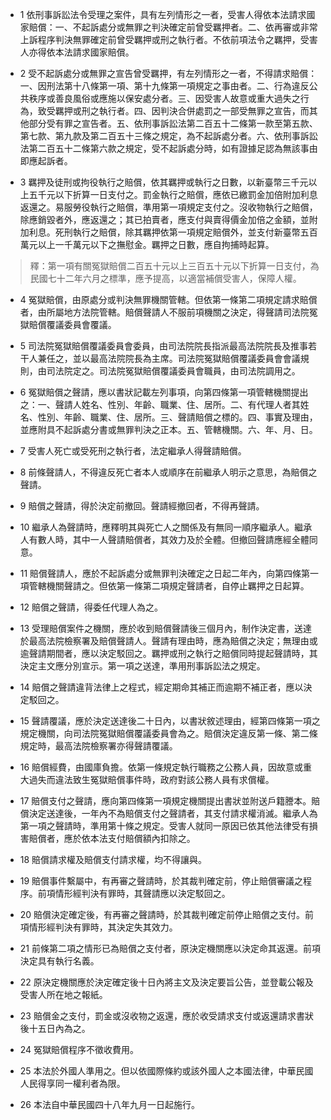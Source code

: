 * 1 依刑事訴訟法令受理之案件，具有左列情形之一者，受害人得依本法請求國家賠償：一、不起訴處分或無罪之判決確定前曾受羈押者。二、依再審或非常上訴程序判決無罪確定前曾受羈押或刑之執行者。不依前項法令之羈押，受害人亦得依本法請求國家賠償。

* 2 受不起訴處分或無罪之宣告曾受羈押，有左列情形之一者，不得請求賠償：一、因刑法第十八條第一項、第十九條第一項規定之事由者。二、行為違反公共秩序或善良風俗或應施以保安處分者。三、因受害人故意或重大過失之行為，致受羈押或刑之執行者。四、因判決合併處罰之一部受無罪之宣告，而其他部分受有罪之宣告者。五、依刑事訴訟法第二百五十二條第一款至第五款、第七款、第九款及第二百五十三條之規定，為不起訴處分者。六、依刑事訴訟法第二百五十二條第六款之規定，受不起訴處分時，如有證據足認為無該事由即應起訴者。

* 3 羈押及徒刑或拘役執行之賠償，依其羈押或執行之日數，以新臺幣三千元以上五千元以下折算一日支付之。罰金執行之賠償，應依已繳罰金加倍附加利息返還之。易服勞役執行之賠償，準用第一項規定支付之。沒收物執行之賠償，除應銷毀者外，應返還之；其已拍賣者，應支付與賣得價金加倍之金額，並附加利息。死刑執行之賠償，除其羈押依第一項規定賠償外，並支付新臺幣五百萬元以上一千萬元以下之撫慰金。羈押之日數，應自拘捕時起算。

> 釋：第一項有關冤獄賠償二百五十元以上三百五十元以下折算一日支付，為民國七十二年六月之標準，應予提高，以適當補償受害人，保障人權。

* 4 冤獄賠償，由原處分或判決無罪機關管轄。但依第一條第二項規定請求賠償者，由所屬地方法院管轄。賠償聲請人不服前項機關之決定，得聲請司法院冤獄賠償覆議委員會覆議。

* 5 司法院冤獄賠償覆議委員會委員，由司法院院長指派最高法院院長及推事若干人兼任之，並以最高法院院長為主席。司法院冤獄賠償覆議委員會會議規則，由司法院定之。司法院冤獄賠償覆議委員會職員，由司法院調用之。

* 6 冤獄賠償之聲請，應以書狀記載左列事項，向第四條第一項管轄機關提出之：一、聲請人姓名、性別、年齡、職業、住、居所。二、有代理人者其姓名、性別、年齡、職業、住、居所。三、聲請賠償之標的。四、事實及理由，並應附具不起訴處分書或無罪判決之正本。五、管轄機關。六、年、月、日。

* 7 受害人死亡或受死刑之執行者，法定繼承人得聲請賠償。

* 8 前條聲請人，不得違反死亡者本人或順序在前繼承人明示之意思，為賠償之聲請。

* 9 賠償之聲請，得於決定前撤回。聲請經撤回者，不得再聲請。

* 10 繼承人為聲請時，應釋明其與死亡人之關係及有無同一順序繼承人。繼承人有數人時，其中一人聲請賠償者，其效力及於全體。但撤回聲請應經全體同意。

* 11 賠償聲請人，應於不起訴處分或無罪判決確定之日起二年內，向第四條第一項管轄機關聲請之。但依第一條第二項規定聲請者，自停止羈押之日起算。

* 12 賠償之聲請，得委任代理人為之。

* 13 受理賠償案件之機關，應於收到賠償聲請後三個月內，制作決定書，送達於最高法院檢察署及賠償聲請人。聲請有理由時，應為賠償之決定；無理由或逾聲請期間者，應以決定駁回之。羈押或刑之執行之賠償同時提起聲請時，其決定主文應分別宣示。第一項之送達，準用刑事訴訟法之規定。

* 14 賠償之聲請違背法律上之程式，經定期命其補正而逾期不補正者，應以決定駁回之。

* 15 聲請覆議，應於決定送達後二十日內，以書狀敘述理由，經第四條第一項之規定機關，向司法院冤獄賠償覆議委員會為之。賠償決定違反第一條、第二條規定時，最高法院檢察署亦得聲請覆議。

* 16 賠償經費，由國庫負擔。依第一條規定執行職務之公務人員，因故意或重大過失而違法致生冤獄賠償事件時，政府對該公務人員有求償權。

* 17 賠償支付之聲請，應向第四條第一項規定機關提出書狀並附送戶籍謄本。賠償決定送達後，一年內不為賠償支付之聲請者，其支付請求權消滅。繼承人為第一項之聲請時，準用第十條之規定。受害人就同一原因已依其他法律受有損害賠償者，應於依本法支付賠償額內扣除之。

* 18 賠償請求權及賠償支付請求權，均不得讓與。

* 19 賠償事件繫屬中，有再審之聲請時，於其裁判確定前，停止賠償審議之程序。前項情形經判決有罪時，其聲請應以決定駁回之。

* 20 賠償決定確定後，有再審之聲請時，於其裁判確定前停止賠償之支付。前項情形經判決有罪時，其決定失其效力。

* 21 前條第二項之情形已為賠償之支付者，原決定機關應以決定命其返還。前項決定具有執行名義。

* 22 原決定機關應於決定確定後十日內將主文及決定要旨公告，並登載公報及受害人所在地之報紙。

* 23 賠償金之支付，罰金或沒收物之返還，應於收受請求支付或返還請求書狀後十五日內為之。

* 24 冤獄賠償程序不徵收費用。

* 25 本法於外國人準用之。但以依國際條約或該外國人之本國法律，中華民國人民得享同一權利者為限。

* 26 本法自中華民國四十八年九月一日起施行。

